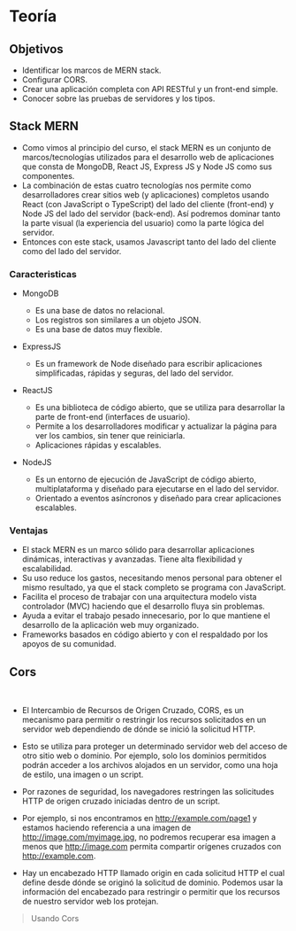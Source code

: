# Teoría

## Objetivos

- Identificar los marcos de MERN stack.
- Configurar CORS.
- Crear una aplicación completa con API RESTful y un front-end simple.
- Conocer sobre las pruebas de servidores y los tipos.

## Stack MERN

- Como vimos al principio del curso, el stack MERN es un conjunto de marcos/tecnologías utilizados para el desarrollo web de aplicaciones que consta de MongoDB, React JS, Express JS y Node JS como sus componentes.
- La combinación de estas cuatro tecnologías nos permite como desarrolladores crear sitios web (y aplicaciones) completos usando React (con JavaScript o TypeScript) del lado del cliente (front-end) y Node JS del lado del servidor (back-end). Así podremos dominar tanto la parte visual (la experiencia del usuario) como la parte lógica del servidor.
- Entonces con este stack, usamos Javascript tanto del lado del cliente como del lado del servidor.

### Caracteristicas

- MongoDB 
  - Es una base de datos no relacional. 
  - Los registros son similares a un objeto JSON.
  - Es una base de datos muy flexible.

- ExpressJS 
  - Es un framework de Node diseñado para escribir aplicaciones simplificadas, rápidas y seguras, del lado del servidor.

- ReactJS 
  - Es una biblioteca de código abierto, que se utiliza para desarrollar la parte de front-end (interfaces de usuario).
  - Permite a los desarrolladores modificar y actualizar la página para ver los cambios, sin tener que reiniciarla.
  - Aplicaciones rápidas y escalables.

- NodeJS 
  - Es un entorno de ejecución de JavaScript de código abierto, multiplataforma y diseñado para ejecutarse en el lado del servidor.
  - Orientado a eventos asíncronos y diseñado para crear aplicaciones escalables.

### Ventajas

- El stack MERN es un marco sólido para desarrollar aplicaciones dinámicas, interactivas y avanzadas. Tiene alta flexibilidad y escalabilidad.
- Su uso reduce los gastos, necesitando menos personal para obtener el mismo resultado, ya que el stack completo se programa con JavaScript.
- Facilita el proceso de trabajar con una arquitectura modelo vista controlador (MVC) haciendo que el desarrollo fluya sin problemas.
- Ayuda a evitar el trabajo pesado innecesario, por lo que mantiene el desarrollo de la aplicación web muy organizado.
- Frameworks basados en código abierto y con el respaldado por los apoyos de su comunidad.

## Cors
 
- El Intercambio de Recursos de Origen Cruzado, CORS, es un mecanismo para permitir o restringir los recursos solicitados en un servidor web dependiendo de dónde se inició la solicitud HTTP.
- Esto se utiliza para proteger un determinado servidor web del acceso de otro sitio web o dominio. Por ejemplo, solo los dominios permitidos podrán acceder a los archivos alojados en un servidor, como una hoja de estilo, una imagen o un script.
- Por razones de seguridad, los navegadores restringen las solicitudes HTTP de origen cruzado iniciadas dentro de un script.

- Por ejemplo, si nos encontramos en http://example.com/page1 y estamos haciendo referencia a una imagen de http://image.com/myimage.jpg, no podremos recuperar esa imagen a menos que http://image.com permita compartir orígenes cruzados con http://example.com.
- Hay un encabezado HTTP llamado origin en cada solicitud HTTP el cual define desde dónde se originó la solicitud de dominio. Podemos usar la información del encabezado para restringir o permitir que los recursos de nuestro servidor web los protejan.

> Usando Cors
